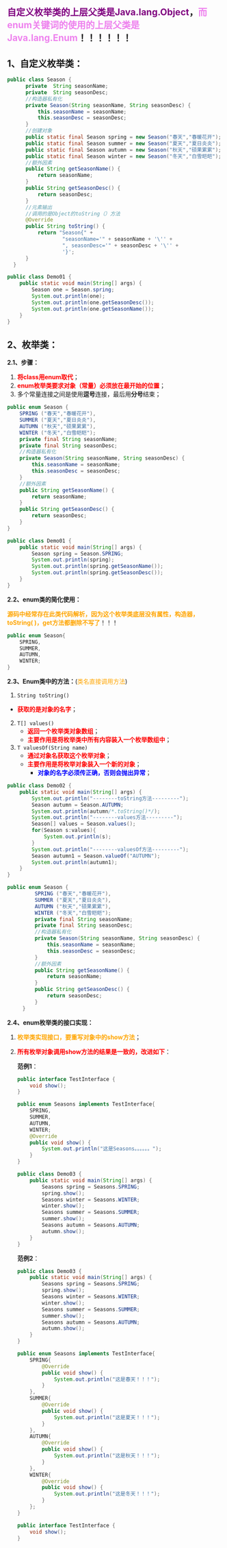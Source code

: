 ## <span style="color:purple">**自定义枚举类的上层父类是Java.lang.Object**</span>，<span style="color:violet">**而enum关键词的使用的上层父类是Java.lang.Enum**</span>！！！！！！

## 1、自定义枚举类：

```java
public class Season {
      private  String seasonName;
      private  String seasonDesc;
      //构造器私有化
      private Season(String seasonName, String seasonDesc) {
          this.seasonName = seasonName;
          this.seasonDesc = seasonDesc;
      }
      //创建对象
      public static final Season spring = new Season("春天","春暖花开");
      public static final Season summer = new Season("夏天","夏日炎炎");
      public static final Season autumn = new Season("秋天","硕果累累");
      public static final Season winter = new Season("冬天","白雪皑皑");
      //额外因素
      public String getSeasonName() {
          return seasonName;
      }
      public String getSeasonDesc() {
          return seasonDesc;
      }
      //元素输出
      //调用的是Object的toString（）方法
      @Override
      public String toString() {
          return "Season{" +
                  "seasonName='" + seasonName + '\'' +
                  ", seasonDesc='" + seasonDesc + '\'' +
                  '}';
      }
  }
```

```java
public class Demo01 {
    public static void main(String[] args) {
        Season one = Season.spring;
        System.out.println(one);
        System.out.println(one.getSeasonDesc());
        System.out.println(one.getSeasonName());
    }
}
```



## 2、枚举类：

**2.1、步骤：**

1. <span style="color:red">**将class用enum取代**</span>；
2. <span style="color:red">**enum枚举类要求对象（常量）必须放在最开始的位置**</span>；
3. 多个常量连接之间是使用**逗号**连接，最后用**分号**结束；

```java
public enum Season {
    SPRING ("春天","春暖花开"),
    SUMMER ("夏天","夏日炎炎"),
    AUTUMN ("秋天","硕果累累"),
    WINTER ("冬天","白雪皑皑");
    private final String seasonName;
    private final String seasonDesc;
    //构造器私有化
    private Season(String seasonName, String seasonDesc) {
        this.seasonName = seasonName;
        this.seasonDesc = seasonDesc;
    }
    //额外因素
    public String getSeasonName() {
        return seasonName;
    }
    public String getSeasonDesc() {
        return seasonDesc;
    }
}
```

```java
public class Demo01 {
    public static void main(String[] args) {
        Season spring = Season.SPRING;
        System.out.println(spring);
        System.out.println(spring.getSeasonName());
        System.out.println(spring.getSeasonDesc());
    }
}
```

**2.2、enum类的简化使用：**

<span style="color:orange">**源码中经常存在此类代码解析，因为这个枚举类底层没有属性，构造器，toString( )，get方法都删除不写了**</span>！！！

```java
public enum Season{
    SPRING,
    SUMMER,
    AUTUMN,
    WINTER;
}
```

**2.3、Enum类中的方法：**(<span style="color:orange">类名直接调用方法</span>)

1. `String toString()`
- <span style="color:red">**获取的是对象的名字**</span>；
2. `T[] values()`
   - <span style="color:red">**返回一个枚举类对象数组**</span>；
   - <span style="color:red">**主要作用是将枚举类中所有内容装入一个枚举数组中**</span>；
3. `T valuesOf(String name)` 
   - <span style="color:red">**通过对象名获取这个枚举对象**</span>；
   - <span style="color:red">**主要作用是将枚举对象装入一个新的对象**</span>；
     - <span style="color:blue">**对象的名字必须传正确，否则会抛出异常**</span>；

```java
public class Demo02 {
    public static void main(String[] args) {
        System.out.println("--------toString方法---------");
        Season autumn = Season.AUTUMN;
        System.out.println(autumn/*.toString()*/);
        System.out.println("--------values方法---------");
        Season[] values = Season.values();
        for(Season s:values){
            System.out.println(s);
        }
        System.out.println("--------valuesOf方法---------");
        Season autumn1 = Season.valueOf("AUTUMN");
        System.out.println(autumn1);
    }
}
```

```java
public enum Season {
         SPRING ("春天","春暖花开"),
         SUMMER ("夏天","夏日炎炎"),
         AUTUMN ("秋天","硕果累累"),
         WINTER ("冬天","白雪皑皑");
         private final String seasonName;
         private final String seasonDesc;
         //构造器私有化
         private Season(String seasonName, String seasonDesc) {
             this.seasonName = seasonName;
             this.seasonDesc = seasonDesc;
         }
         //额外因素
         public String getSeasonName() {
             return seasonName;
         }
         public String getSeasonDesc() {
             return seasonDesc;
         }
     }
```

**2.4、enum枚举类的接口实现：**

1. <span style="color:orange">**枚举类实现接口，要重写对象中的show方法**</span>；

2. <span style="color:red">**所有枚举对象调用show方法的结果是一致的，改进如下**</span>：

   **范例1**：

   ```java
   public interface TestInterface {
       void show();
   }
   ```
   
   ```java
   public enum Seasons implements TestInterface{
       SPRING,
       SUMMER,
       AUTUMN,
       WINTER;
       @Override
       public void show() {
           System.out.println("这是Seasons。。。。。。");
       }
   }
   ```
   
   ```java
   public class Demo03 {
       public static void main(String[] args) {
           Seasons spring = Seasons.SPRING;
           spring.show();
           Seasons winter = Seasons.WINTER;
           winter.show();
           Seasons summer = Seasons.SUMMER;
           summer.show();
           Seasons autumn = Seasons.AUTUMN;
           autumn.show();
       }
   }
   ```

   **范例2**：

   ```java
   public class Demo03 {
       public static void main(String[] args) {
           Seasons spring = Seasons.SPRING;
           spring.show();
           Seasons winter = Seasons.WINTER;
           winter.show();
           Seasons summer = Seasons.SUMMER;
           summer.show();
           Seasons autumn = Seasons.AUTUMN;
           autumn.show();
       }
   }
   ```

   ```java
   public enum Seasons implements TestInterface{
       SPRING{
           @Override
           public void show() {
               System.out.println("这是春天！！！");
           }
       },
       SUMMER{
           @Override
           public void show() {
               System.out.println("这是夏天！！！");
           }
       },
       AUTUMN{
           @Override
           public void show() {
               System.out.println("这是秋天！！！");
           }
       },
       WINTER{
           @Override
           public void show() {
               System.out.println("这是冬天！！！");
           }
       };
   }
   ```

   ```java
   public interface TestInterface {
       void show();
   }
   ```


